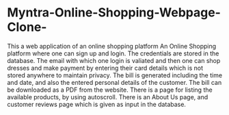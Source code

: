 # Myntra-Online-Shopping-Webpage-Clone-
This a web application of an online shopping platform
An Online Shopping platform where one can sign up and login. The credentials are stored in the database. The email with which one login is valiated and then one can shop dresses and make payment by entering their card details which is not stored anywhere to maintain privacy. The bill is generated including the time and date, and also the entered personal details of the customer. The bill can be downloaded as a PDF from the website. There is a page for listing the available products, by using autoscroll. There is an About Us page, and customer reviews page which is given as input in the database.
